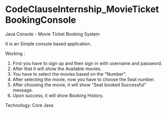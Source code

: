 # CodeClauseInternship_MovieTicketBookingConsole
Java Console - Movie Ticket Booking System

It is an Simple console based application.

Working :
1. First you have to sign up and then sign in with username and password.
2. After that it will show the Available movies.
3. You have to select the movies based on the "Number".
4. After selecting the movie, now you have to choose the Seat number.
5. After choosing the movie, it will show "Seat booked Successful" message.
6. Upon success, it will show Booking History.
  
Technology: Core Java


